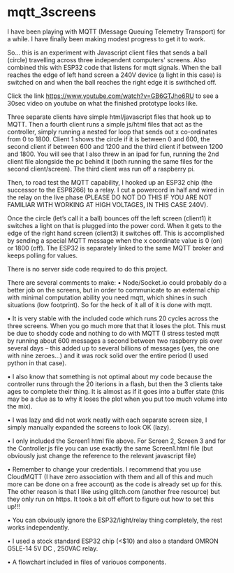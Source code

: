 # mqtt_3screens

I have been playing with MQTT (Message Queuing Telemetry Transport) for a while. I have finally been making modest progress to get it to work. 

So... this is an experiment with Javascript client files that sends a ball (circle) travelling across three independent computers' screens. Also combined this with ESP32 code that listens for mqtt signals. When the ball reaches the edge of left hand screen a 240V device (a light in this case) is switched on and when the ball reaches the right edge it is swithched off.

Click the link https://www.youtube.com/watch?v=GB6GTJho6RU to see a 30sec video on youtube on what the finished prototype looks like.

Three separate clients have simple html/javascript files that hook up to MQTT. Then a fourth client runs a simple js/html files that act as the controller, simply running a nested for loop that sends out x co-ordinates from 0 to 1800. Client 1 shows the circle if it is between 0 and 600, the second client if between 600 and 1200 and the third client if between 1200 and 1800. You will see that I also threw in an ipad for fun, running the 2nd client file alongside the pc behind it (both running the same files for the second client/screen). The third client was run off a raspberry pi.

Then, to road test the MQTT capability, I hooked up an ESP32 chip (the successor to the ESP8266) to a relay. I cut a powercord in half and wired in the relay on the live phase (PLEASE DO NOT DO THIS IF YOU ARE NOT FAMILIAR WITH WORKING AT HIGH VOLTAGES, IN THIS CASE 240V). 

Once the circle (let’s call it a ball) bounces off the left screen (client1) it switches a light on that is plugged into the power cord.  When it gets to the edge of the right hand screen (client3) it switches off. This is accomplished by sending a special MQTT message when the x coordinate value is 0 (on) or 1800 (off). The ESP32 is separately linked to the same MQTT broker and keeps polling for values. 

There is no server side code required to do this project. 

There are several comments to make:
•	Node/Socket.io could probably do a better job on the screens, but in order to communicate to an external chip with minimal computation ability you need mqtt, which shines in such situations (low footprint). So for the heck of it all of it is done with mqtt.

•	It is very stable with the included code which runs 20 cycles across the three screens. When you go much more that that it loses the plot. This must be due to shoddy code and nothing to do with MQTT (I stress tested mqtt by running about 600 messages a second between two raspberry pis over several days – this added up to several billions of messages (yes, the one with nine zeroes…) and it was rock solid over the entire period (I used python in that case).

•	I also know that something is not optimal about my code because the controller runs through the 20 iterions in a flash, but then the 3 clients take ages to complete their thing. It is almost as if it goes into a buffer state (this may be a clue as to why it loses the plot when you put too much volume into the mix). 

•	I was lazy and did not work neatly with each separate screen size, I simply manually expanded the screens to look OK (lazy).

•	I only included the Screen1 html file above. For Screen 2, Screen 3 and for the Controller.js file you can use exactly the same Screen1.html file (but obviously just change the reference to the relevant javascript file) 

•	Remember to change your credentials. I recommend that you use CloudMQTT (I have zero association with them and all of this and much more can be done on a free account) as the code is already set up for this. The other reason is that I like using glitch.com (another free resource) but they only run on https. It took a bit off effort to figure out how to set this up!!! 

•	You can obviously ignore the ESP32/light/relay thing completely, the rest works independently.

•	I used a stock standard ESP32 chip (<$10) and also a standard OMRON G5LE-14 5V DC , 250VAC relay.

•	A flowchart included in files of variouos components.





